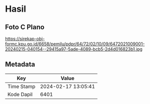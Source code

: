 # Hasil

## Foto C Plano

https://sirekap-obj-formc.kpu.go.id/6658/pemilu/pdpr/64/72/02/10/09/6472021009001-20240215-040154--29415a97-5ade-4089-bcb5-2d4d016823b1.jpg


## Metadata

| Key        | Value               |
| ---------- | ------------------- |
| Time Stamp | 2024-02-17 13:05:41 |
| Kode Dapil | 6401                |



